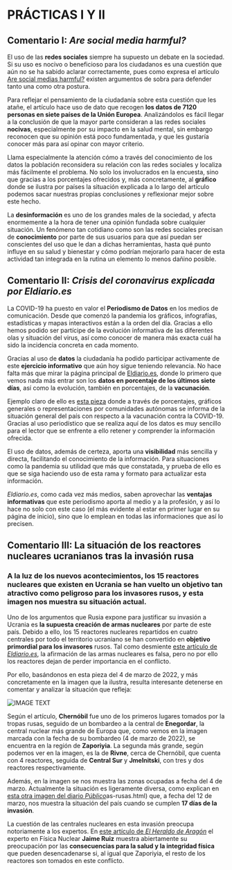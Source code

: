 # PRÁCTICAS I Y II 

## Comentario I: *Are social media harmful?*

El uso de las **redes sociales** siempre ha supuesto un debate en la sociedad. Si su uso es nocivo o beneficioso para los ciudadanos es una cuestión que aún no se ha sabido aclarar correctamente, pues como expresa el artículo [Are social medias harmful?](https://trescaproject.eu/2021/10/07/are-social-media-harmful-yes-say-most-europeans-but-its-complicated/) existen argumentos de sobra para defender tanto una como otra postura. 

Para reflejar el pensamiento de la ciudadanía sobre esta cuestión que les atañe, el artículo hace uso de dato que recogen **los datos de 7120 personas en siete países de la Unión Europea**. Analizándolos es fácil llegar a la conclusión de que la mayor parte consideran a las redes sociales **nocivas**, especialmente por su impacto en la salud mental, sin embargo reconocen que su opinión está poco fundamentada, y que les gustaría conocer más para así opinar con mayor criterio. 

Llama especialmente la atención cómo a través del conocimiento de los datos la población reconsidera su relación con las redes sociales y localiza más fácilmente el problema. No solo los involucrados en la encuesta, sino que gracias a los porcentajes ofrecidos y, más concretamente, al **gráfico** donde se ilustra por países la situación explicada a lo largo del artículo podemos sacar nuestras propias conclusiones y reflexionar mejor sobre este hecho. 

La **desinformación** es uno de los grandes males de la sociedad, y afecta enormemente a la hora de tener una opinión fundada sobre cualquier situación. Un fenómeno tan cotidiano como son las redes sociales precisan de **conocimiento** por parte de sus usuarios para que así puedan ser conscientes del uso que le dan a dichas herramientas, hasta qué punto influye en su salud y bienestar y cómo podrían mejorarlo para hacer de esta actividad tan integrada en la rutina un elemento lo menos dañino posible. 


## Comentario II: *Crisis del coronavirus explicada por Eldiario.es*

La COVID-19 ha puesto en valor el **Periodismo de Datos** en los medios de comunicación. Desde que comenzó la pandemia los gráficos, infografías, estadísticas y mapas interactivos están a la orden del día. Gracias a ello hemos podido ser partícipe de la evolución informativa de las diferentes olas y situación del virus, así como conocer de manera más exacta cuál ha sido la incidencia concreta en cada momento. 

Gracias al uso de **datos** la ciudadanía ha podido participar activamente de este **ejercicio informativo** que aún hoy sigue teniendo relevancia. No hace falta más que mirar la página principal de [Eldiario.es](https://www.eldiario.es/), donde lo primero que vemos nada más entrar son los **datos en porcentaje de los últimos siete días**, así como la evolución, también en porcentajes, de la **vacunación**. 

Ejemplo claro de ello es [esta pieza](https://www.eldiario.es/sociedad/vacuna-covid-mapas-graficos-proceso-vacunacion-espana-mundo-febrero-18_1_6782953.html) donde a través de porcentajes, gráficos generales o representaciones por comunidades autónomas se informa de la situación general del país con respecto a la vacunación contra la COVID-19. Gracias al uso periodístico que se realiza aquí de los datos es muy sencillo para el lector que se enfrente a ello retener y comprender la información ofrecida. 

El uso de datos, además de certeza, aporta una **visibilidad** más sencilla y directa, facilitando el conocimiento de la información. Para situaciones como la pandemia su utilidad que más que constatada, y prueba de ello es que se siga haciendo uso de esta rama y formato para actualizar esta información. 

*Eldiario.es*, como cada vez más medios, saben aprovechar las **ventajas informativas** que este periodismo aporta al medio y a la profesión, y así lo hace no solo con este caso (el más evidente al estar en primer lugar en su página de inicio), sino que lo emplean en todas las informaciones que así lo precisen. 


## Comentario III: La situación de los reactores nucleares ucranianos tras la invasión rusa

### A la luz de los nuevos acontecimientos, los 15 reactores nucleares que existen en Ucrania se han vuelto un objetivo tan atractivo como peligroso para los invasores rusos, y esta imagen nos muestra su situación actual.

Uno de los argumentos que Rusia expone para justificar su invasión a Ucrania es **la supuesta creación de armas nucleares** por parte de este país. Debido a ello, los 15 reactores nucleares repartidos en cuatro centrales por todo el territorio ucraniano se han convertido en **objetivo primordial para los invasores** rusos. Tal como desmiente [este artículo de *Eldiario.es*](https://www.eldiario.es/internacional/mapa-reactores-nucleares-ucrania-peligro_1_8801884.html), la afirmación de las armas nucleares es falsa, pero no por ello los reactores dejan de perder importancia en el conflicto. 

Por ello, basándonos en esta pieza del 4 de marzo de 2022, y más concretamente en la imagen que la ilustra, resulta interesante detenerse en comentar y analizar la situación que refleja: 

![IMAGE TEXT](https://sc2.elpais.com.uy/files/article_default_content/uploads/2022/03/04/62221c15bf915.jpeg)

Según el artículo, **Chernóbil** fue uno de los primeros lugares tomados por la tropas rusas, seguido de un bombardeo a la central de **Enegordar**, la central nuclear más grande de Europa que, como vemos en la imagen marcada con la fecha de su bombardeo (4 de marzo de 2022), se encuentra en la región de **Zaporiyia**. La segunda más grande, según podemos ver en la imagen, es la de **Rivne**, cerca de Chernóbil, que cuenta con 4 reactores, seguida de **Central Sur** y **Jmelnitski**, con tres y dos reactores respectivamente. 

Además, en la imagen se nos muestra las zonas ocupadas a fecha del 4 de marzo. Actualmente la situación es ligeramente diversa, como explican en [esta otra imagen del diario *Público*](https://www.publico.es/photonews/mapa-guerra-ucrania-avanzan-trop)as-rusas.html) que, a fecha del 12 de marzo, nos muestra la situación del país cuando se cumplen **17 días de la invasión**. 

La cuestión de las centrales nucleares en esta invasión preocupa notoriamente a los expertos. En [este artículo de *El Heraldo de Aragón*](https://www.heraldo.es/noticias/aragon/2022/03/10/guerra-ucrania-chernobil-central-nuclear-profesor-univerisdad-zaragoza-1558834.html?autoref=true) el experto en Física Nuclear **Jaime Ruiz** muestra abiertamente su preocupación por las **consecuencias para la salud y la integridad física** que pueden desencadenarse si, al igual que Zaporiyia, el resto de los reactores son tomados en este conflicto. 




